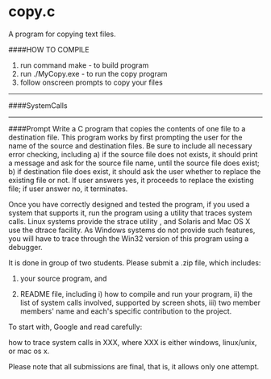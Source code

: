 # copy.c
A program for copying text files.

####HOW TO COMPILE
1. run command make - to build program
2. run ./MyCopy.exe - to run the copy program
3. follow onscreen prompts to copy your files

---
####SystemCalls

---
####Prompt
Write a C program that copies the contents of one file to a destination file. This program works by first prompting the user for the name of the source and destination files. Be sure to include all necessary error checking, including a) if the source file does not exists,  it should print a message and ask for the source file name, until the source file does exist; b) if destination file does exist, it should ask the user whether to replace the existing file or not. If user answers yes, it proceeds to replace the existing file; if user answer no, it terminates.

Once you have correctly designed and tested the program, if you used a system that supports it, run the program using a utility that traces system calls. Linux systems provide the strace utility , and Solaris and Mac OS X use the dtrace facility. As Windows systems do not provide such features, you will have to trace through the Win32 version of this program using a debugger.

It is done in group of two students. Please submit a .zip file, which includes:

1. your source program, and

2. README file, including i) how to compile and run your program, ii) the list of system calls involved, supported by screen shots, iii) two member members' name and each's specific contribution to the project.

To start with, Google and read carefully:

how to trace system calls in XXX, where XXX is either windows, linux/unix, or mac os x.

Please note that all submissions are final, that is, it allows only one attempt.


